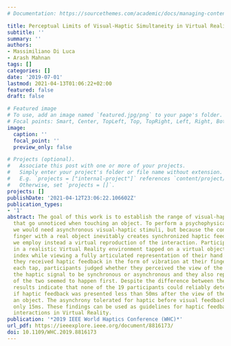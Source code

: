 ```yaml
---
# Documentation: https://sourcethemes.com/academic/docs/managing-content/

title: Perceptual Limits of Visual-Haptic Simultaneity in Virtual Reality Interactions
subtitle: ''
summary: ''
authors:
- Massimiliano Di Luca
- Arash Mahnan
tags: []
categories: []
date: '2019-07-01'
lastmod: 2021-04-13T01:06:22+02:00
featured: false
draft: false

# Featured image
# To use, add an image named `featured.jpg/png` to your page's folder.
# Focal points: Smart, Center, TopLeft, Top, TopRight, Left, Right, BottomLeft, Bottom, BottomRight.
image:
  caption: ''
  focal_point: ''
  preview_only: false

# Projects (optional).
#   Associate this post with one or more of your projects.
#   Simply enter your project's folder or file name without extension.
#   E.g. `projects = ["internal-project"]` references `content/project/deep-learning/index.md`.
#   Otherwise, set `projects = []`.
projects: []
publishDate: '2021-04-12T23:06:22.106602Z'
publication_types:
- '1'
abstract: The goal of this work is to establish the range of visual-haptic asynchronies
  that go unnoticed when touching an object. To perform a psychophysical study, however,
  we would need asynchronous visual-haptic stimuli, but because the contact of the
  finger with a real object inevitably creates synchronized haptic feedback, here
  we employ instead a virtual reproduction of the interaction. Participants immersed
  in a realistic Virtual Reality environment tapped on a virtual object with their
  index while viewing a fully articulated representation of their hand. Upon tapping,
  they received haptic feedback in the form of vibration at their fingertip. After
  each tap, participants judged whether they perceived the view of the contact and
  the haptic signal to be synchronous or asynchronous and they also reported which
  of the two seemed to happen first. Despite the difference between the two judgments,
  results indicate that none of the 19 participants could reliably detect the asynchrony
  if haptic feedback was presented less than 50ms after the view of the contact with
  an object. The asynchrony tolerated for haptic before visual feedback was instead
  only 15ms. These findings can be used as guidelines for haptic feedback in hand-based
  interactions in Virtual Reality.
publication: '*2019 IEEE World Haptics Conference (WHC)*'
url_pdf: https://ieeexplore.ieee.org/document/8816173/
doi: 10.1109/WHC.2019.8816173
---
```

